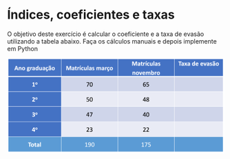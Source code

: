 # Índices, coeficientes e taxas

O objetivo deste exercício é calcular o coeficiente e a taxa de evasão utilizando a tabela abaixo. Faça os cálculos manuais e depois implemente em Python

![tabela do exercício](exercicio.png)